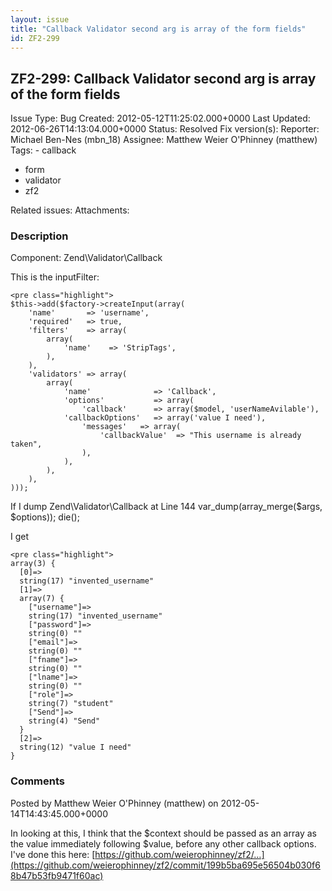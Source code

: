 ```yaml
---
layout: issue
title: "Callback Validator second arg is array of the form fields"
id: ZF2-299
---
```


ZF2-299: Callback Validator second arg is array of the form fields
------------------------------------------------------------------

 Issue Type: Bug Created: 2012-05-12T11:25:02.000+0000 Last Updated: 2012-06-26T14:13:04.000+0000 Status: Resolved Fix version(s): 
 Reporter:  Michael Ben-Nes (mbn\_18)  Assignee:  Matthew Weier O'Phinney (matthew)  Tags: - callback
- form
- validator
- zf2
 
 Related issues: 
 Attachments: 
### Description

Component: Zend\\Validator\\Callback

This is the inputFilter:

 
    <pre class="highlight">
    $this->add($factory->createInput(array(
        'name'       => 'username',
        'required'   => true,
        'filters'    => array(
            array(
                'name'    => 'StripTags',
            ),
        ),
        'validators' => array(
            array(
                'name'              => 'Callback',
                'options'           => array(
                    'callback'      => array($model, 'userNameAvilable'),
                'callbackOptions'   => array('value I need'),
                    'messages'   => array(
                        'callbackValue'  => "This username is already taken",
                    ),
                ),
            ),
        ),
    )));


If I dump Zend\\Validator\\Callback at Line 144 var\_dump(array\_merge($args, $options)); die();

I get

 
    <pre class="highlight">
    array(3) {
      [0]=>
      string(17) "invented_username"
      [1]=>
      array(7) {
        ["username"]=>
        string(17) "invented_username"
        ["password"]=>
        string(0) ""
        ["email"]=>
        string(0) ""
        ["fname"]=>
        string(0) ""
        ["lname"]=>
        string(0) ""
        ["role"]=>
        string(7) "student"
        ["Send"]=>
        string(4) "Send"
      }
      [2]=>
      string(12) "value I need"
    }


 

 

### Comments

Posted by Matthew Weier O'Phinney (matthew) on 2012-05-14T14:43:45.000+0000

In looking at this, I think that the $context should be passed as an array as the value immediately following $value, before any other callback options. I've done this here: [https://github.com/weierophinney/zf2/…](https://github.com/weierophinney/zf2/commit/199b5ba695e56504b030f68b47b53fb9471f60ac)

 

 